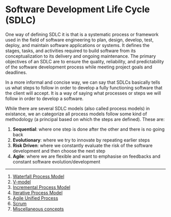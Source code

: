 # Software Development Life Cycle (SDLC)

One way of defining SDLC it is that is a systematic process or framework used in the field of software engineering to plan, design, develop, test, deploy, and maintain software applications or systems. It defines the stages, tasks, and activities required to build software from its conceptualization to its delivery and ongoing maintenance. The primary objectives of an SDLC are to ensure the quality, reliability, and predictability of the software development process while meeting project goals and deadlines.

In a more informal and concise way, we can say that SDLCs basically tells us what steps to follow in order to develop a fully functioning software that the client will accept. It is a way of saying what processes or steps we will follow in order to develop a software.

While there are several SDLC models (also called process models) in existance, we an categorize all process models follow some kind of methodology (a principal based on which the steps are defined). These are:

1. **Sequential**: where one step is done after the other and there is no going back
2. **Evolutionary**: where we try to innovate by repeating earlier steps
3. **Risk Driven**: where we constantly evaluate the risk of the software development and then choose the next step
4. **Agile**: where we are flexible and want to emphasise on feedbacks and constant software evolution/development

---

1. [Waterfall Process Model](Waterfall%20Process%20Model)
2. [V-model](V-model)
3. [Incremental Process Model](Incremental%20Process%20Model)
4. [Iterative Process Model](Iterative%20Process%20Model)
5. [Agile Unified Process](AUP)
6. [Scrum](Scrum)
7. [Miscellaneous concepts](Misc)
